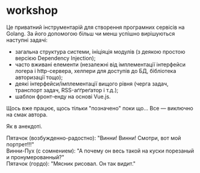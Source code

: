 # workshop

Це приватний інструментарій для створення програмних сервісів на Golang. За його допомогою більш чи менш успішно вирішуються наступні задачі:

* загальна структура системи, ініціяція модулів (з деякою простою версією Dependency Injection);
* часто вживані елементи (незалежні від імплементації інтерфейси логера і http-сервера, хелпери для доступів до БД, бібліотека авторизації тощо);
* деякі інтерфейси/імплементації вищого рівня (черга задач, транспорт задач, RSS-аґґреґатор і т.д.);
* шаблон фронт-енду на основі Vue.js.

Щось вже працює, щось тільки "позначено" поки що... Все — виключно на смак автора.

Як в анекдоті.

Пятачок (возбужденно-радостно): "Винни! Винни! Смотри, вот мой портрет!!!"    
Винни-Пух (с сомнением): "А почему он весь такой на куски порезаный и пронумерованный?"    
Пятачок (гордо): "Мясник рисовал. Он так видит."  
